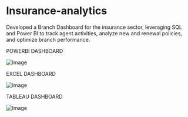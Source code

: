 # Insurance-analytics
Developed a Branch Dashboard for the insurance sector, leveraging SQL and Power BI to track agent activities, analyze new and renewal policies, and optimize branch performance.

POWERBI DASHBOARD

![Image](https://github.com/user-attachments/assets/e36846ee-19b0-41b6-80c5-a09cbfa07d39) 



EXCEL DASHBOARD

![Image](https://github.com/user-attachments/assets/784163d9-5cef-4f50-a647-45ab70d54178)


TABLEAU DASHBOARD

![Image](https://github.com/user-attachments/assets/6c2afa3f-fc12-481f-a20b-1f0c5ae240d6)

